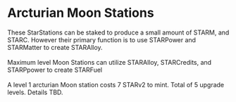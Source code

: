 # Arcturian Moon Stations

These StarStations can be staked to produce a small amount of STARM, and STARC. However their primary function is to use STARPower and STARMatter to create STARAlloy. \
\
Maximum level Moon Stations can utilize STARAlloy, STARCredits, and STARPpower to create STARFuel\
\
A level 1 arcturian Moon station costs 7 STARv2 to mint. Total of 5 upgrade levels. Details TBD.&#x20;
